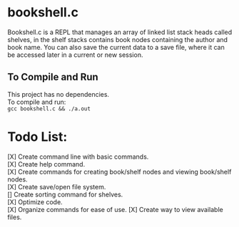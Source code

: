 # bookshell.c

Bookshell.c is a REPL that manages an array of linked list stack heads called shelves, in the shelf stacks contains book nodes containing the author and book name. 
You can also save the current data to a save file, where it can be accessed later in a current or new session.

## To Compile and Run

This project has no dependencies.  
To compile and run:  
```gcc bookshell.c && ./a.out```<br>

# Todo List:  
  [X]  Create command line with basic commands.  
  [X]  Create help command.  
  [X]  Create commands for creating book/shelf nodes and viewing book/shelf nodes.  
  [X]  Create save/open file system.  
  []  Create sorting command for shelves.  
  [X]  Optimize code.  
  [X]  Organize commands for ease of use. 
  [X]  Create way to view available files.  
